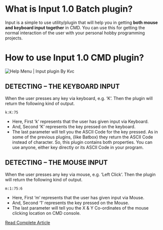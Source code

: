 # What is Input 1.0 Batch plugin?
Input is a simple to use utility/plugin that will help you in getting **both mouse and keyboard input together** in CMD. You can use this for getting the normal interaction of the user with your personal hobby programming projects.
# How to use Input 1.0 CMD plugin?
![Help Menu | Input plugin By Kvc](https://i0.wp.com/www.thebateam.org/wp-content/uploads/2018/12/9-6.png?w=664&ssl=1)
## DETECTING – THE KEYBOARD INPUT
When the user presses any key via keyboard, e.g. ‘K‘. Then the plugin will return the following kind of output.

```k:K:75```
* Here, First ‘k‘ represents that the user has given input via Keyboard. 
* And, Second ‘K‘ represents the key pressed on the keyboard.
* The last parameter will tell you the ASCII Code for the key pressed.
As in some of the previous plugins, (like Batbox) they return the ASCII Code instead of character. So, this plugin contains both properties. You can use anyone, either key directly or its ASCII Code in your program.

## DETECTING – THE MOUSE INPUT
When the user presses any key via mouse, e.g. ‘Left Click‘. Then the plugin will return the following kind of output.

```m:1:75:6```
* Here, First ‘m‘ represents that the user has given input via Mouse. 
* And, Second ‘1’ represents the key pressed on the Mouse.
* The last parameter will tell you the X & Y Co-ordinates of the mouse clicking location on CMD console.

[Read Complete Article](https://www.thebateam.org/2020/02/input-plugin-v-1-0-by-kvc/)
